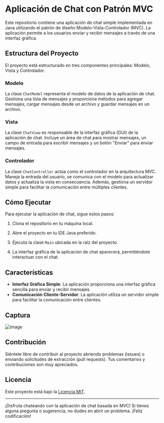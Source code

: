 # Aplicación de Chat con Patrón MVC

Este repositorio contiene una aplicación de chat simple implementada en Java utilizando el patrón de diseño Modelo-Vista-Controlador (MVC). La aplicación permite a los usuarios enviar y recibir mensajes a través de una interfaz gráfica.

## Estructura del Proyecto

El proyecto está estructurado en tres componentes principales: Modelo, Vista y Controlador.

### Modelo

La clase `ChatModel` representa el modelo de datos de la aplicación de chat. Gestiona una lista de mensajes y proporciona métodos para agregar mensajes, cargar mensajes desde un archivo y guardar mensajes en un archivo.

### Vista

La clase `ChatView` es responsable de la interfaz gráfica (GUI) de la aplicación de chat. Incluye un área de chat para mostrar mensajes, un campo de entrada para escribir mensajes y un botón "Enviar" para enviar mensajes.

### Controlador

La clase `ChatController` actúa como el controlador en la arquitectura MVC. Maneja la entrada del usuario, se comunica con el modelo para actualizar datos y actualiza la vista en consecuencia. Además, gestiona un servidor simple para facilitar la comunicación entre múltiples clientes.

## Cómo Ejecutar

Para ejecutar la aplicación de chat, sigue estos pasos:

1. Clona el repositorio en tu máquina local.

2. Abre el proyecto en tu IDE Java preferido.

3. Ejecuta la clase `Main` ubicada en la raíz del proyecto.

4. La interfaz gráfica de la aplicación de chat aparecerá, permitiéndote interactuar con el chat.

## Características

- **Interfaz Gráfica Simple**: La aplicación proporciona una interfaz gráfica sencilla para enviar y recibir mensajes.
- **Comunicación Cliente-Servidor**: La aplicación utiliza un servidor simple para facilitar la comunicación entre clientes.

## Captura
![image](https://github.com/TitoDevs/Java/assets/75398496/e6f9370a-05d0-45ed-8769-24613ae399f8)

## Contribución

Siéntete libre de contribuir al proyecto abriendo problemas (issues) o enviando solicitudes de extracción (pull requests). Tus comentarios y contribuciones son muy apreciados.

## Licencia

Este proyecto está bajo la [Licencia MIT](LICENSE).

---

¡Disfruta chateando con la aplicación de chat basada en MVC! Si tienes alguna pregunta o sugerencia, no dudes en abrir un problema. ¡Feliz codificación!
